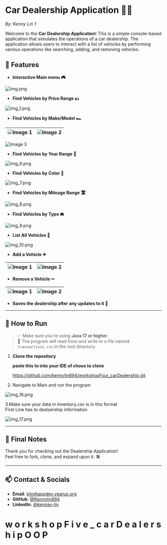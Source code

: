 # Car Dealership Application 🚗🚙
_By: Kenny Lin 1_

Welcome to the **Car Dealership Application**! This is a simple console-based application that simulates the operations of a car dealership.
The application allows users to interact with a list of vehicles by performing various operations like searching, adding, and removing vehicles.

## 📝 Features

- **Interactive Main menu 🎮**

![img.png](img.png)
- **Find Vehicles by Price Range 💵**

![img_1.png](img_1.png)
- **Find Vehicles by Make/Model 🏎️**

| ![Image 1](img_4.png) | ![Image 2](img_3.png) |
|:---------------------:|:---------------------:|
![Image 3](img_5.png)

- **Find Vehicles by Year Range 📅**

![img_6.png](img_6.png)
- **Find Vehicles by Color 🎨**

![img_7.png](img_7.png)

- **Find Vehicles by Mileage Range 🛣️**

![img_8.png](img_8.png)
- **Find Vehicles by Type 🚘**

![img_9.png](img_9.png)
- **List All Vehicles 📜**

![img_10.png](img_10.png)
- **Add a Vehicle ➕**

| ![Image 1](img_11.png) | ![Image 2](img_12.png) |
|:---------------------:|:---------------------:|
- **Remove a Vehicle ➖**

| ![Image 1](img_14.png) | ![Image 2](img_13.png) |
|:---------------------:|:---------------------:|
- **Saves the dealership after any updates to it 💾**

---
## 🚀 How to Run

> ✅ Make sure you’re using **Java 17 or higher**.  
> 📂 The program will read from and write to a file named `transactions.csv` in the root directory.
1. **Clone the repository**

   **paste this to into your IDE of chose to clone**

   https://github.com/kennylin894/workshopFour_carDealership.git

2. Navigate to Main and run the program

![img_16.png](img_16.png)

3.Make sure your data in inventory.csv is in this format  
First Line has to dealsership information

![img_17.png](img_17.png)


--------

## 🙌 Final Notes
Thank you for checking out the Dealership Application!  
Feel free to fork, clone, and expand upon it. 🛠️

----

## 📫 Contact & Socials

- **Email**: klin@appdev.yearup.org
- **GitHub**: [@Kennylin894](https://github.com/kennylin894)
- **LinkedIn**: [@kennay-lin](https://www.linkedin.com/in/kennay-lin/)

#   w o r k s h o p F i v e _ c a r D e a l e r s h i p O O P 
 
 